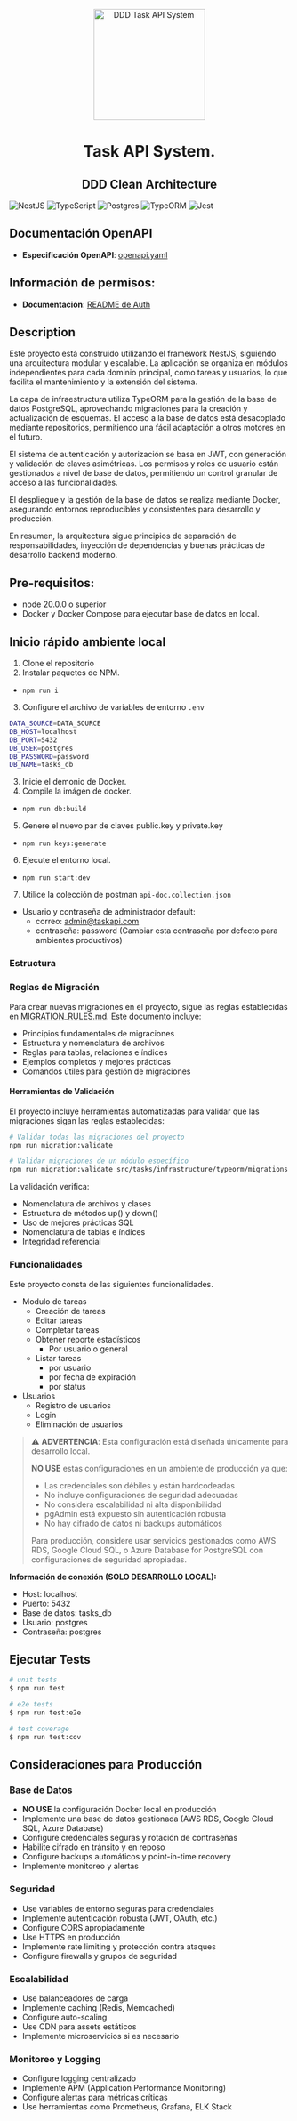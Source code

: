 <p align="center">
  <img src="./resources/ddd-clean-architecture.png" width="200" alt="DDD Task API System" />
</p>
<h1 align="center">Task API System.</h1>
<h2 align="center">DDD Clean Architecture</h2>

![NestJS](https://img.shields.io/badge/nestjs-%23E0234E.svg?style=for-the-badge&logo=nestjs&logoColor=white)
![TypeScript](https://img.shields.io/badge/typescript-%23007ACC.svg?style=for-the-badge&logo=typescript&logoColor=white)
![Postgres](https://img.shields.io/badge/postgres-%23316192.svg?style=for-the-badge&logo=postgresql&logoColor=white)
![TypeORM](https://img.shields.io/badge/TypeORM-FE0803.svg?style=for-the-badge&logo=typeorm&logoColor=white)
![Jest](https://img.shields.io/badge/-jest-%23C21325?style=for-the-badge&logo=jest&logoColor=white)


## Documentación OpenAPI
- **Especificación OpenAPI**: [openapi.yaml](./openapi.yaml)

## Información de permisos:
- **Documentación**: [README de Auth](./src/auth/README.md)
## Description

Este proyecto está construido utilizando el framework NestJS, siguiendo una arquitectura modular y escalable. La aplicación se organiza en módulos independientes para cada dominio principal, como tareas y usuarios, lo que facilita el mantenimiento y la extensión del sistema.

La capa de infraestructura utiliza TypeORM para la gestión de la base de datos PostgreSQL, aprovechando migraciones para la creación y actualización de esquemas. El acceso a la base de datos está desacoplado mediante repositorios, permitiendo una fácil adaptación a otros motores en el futuro.

El sistema de autenticación y autorización se basa en JWT, con generación y validación de claves asimétricas. Los permisos y roles de usuario están gestionados a nivel de base de datos, permitiendo un control granular de acceso a las funcionalidades.

El despliegue y la gestión de la base de datos se realiza mediante Docker, asegurando entornos reproducibles y consistentes para desarrollo y producción.

En resumen, la arquitectura sigue principios de separación de responsabilidades, inyección de dependencias y buenas prácticas de desarrollo backend moderno.

## Pre-requisitos:

- node 20.0.0 o superior
- Docker y Docker Compose para ejecutar base de datos en local.

## Inicio rápido ambiente local

1. Clone el repositorio
2. Instalar paquetes de NPM.

- `npm run i`

3. Configure el archivo de variables de entorno `.env`

```bash
DATA_SOURCE=DATA_SOURCE
DB_HOST=localhost
DB_PORT=5432
DB_USER=postgres
DB_PASSWORD=password
DB_NAME=tasks_db
```

3. Inicie el demonio de Docker.
4. Compile la imágen de docker.

- `npm run db:build`

5. Genere el nuevo par de claves public.key y private.key

- `npm run keys:generate`

6. Ejecute el entorno local.

- `npm run start:dev`

7. Utilice la colección de postman `api-doc.collection.json`

- Usuario y contraseña de administrador default:
  - correo: admin@taskapi.com
  - contraseña: password (Cambiar esta contraseña por defecto para ambientes productivos)

### Estructura

### Reglas de Migración

Para crear nuevas migraciones en el proyecto, sigue las reglas establecidas en [MIGRATION_RULES.md](./MIGRATION_RULES.md). Este documento incluye:

- Principios fundamentales de migraciones
- Estructura y nomenclatura de archivos
- Reglas para tablas, relaciones e índices
- Ejemplos completos y mejores prácticas
- Comandos útiles para gestión de migraciones

#### Herramientas de Validación

El proyecto incluye herramientas automatizadas para validar que las migraciones sigan las reglas establecidas:

```bash
# Validar todas las migraciones del proyecto
npm run migration:validate

# Validar migraciones de un módulo específico
npm run migration:validate src/tasks/infrastructure/typeorm/migrations
```

La validación verifica:
- Nomenclatura de archivos y clases
- Estructura de métodos up() y down()
- Uso de mejores prácticas SQL
- Nomenclatura de tablas e índices
- Integridad referencial

### Funcionalidades

Este proyecto consta de las siguientes funcionalidades.

- Modulo de tareas
  - Creación de tareas
  - Editar tareas
  - Completar tareas
  - Obtener reporte estadísticos
    - Por usuario o general
  - Listar tareas
    - por usuario
    - por fecha de expiración
    - por status
- Usuarios
  - Registro de usuarios
  - Login
  - Eliminación de usuarios

> ⚠️ **ADVERTENCIA**: Esta configuración está diseñada únicamente para desarrollo local.
>
> **NO USE** estas configuraciones en un ambiente de producción ya que:
>
> - Las credenciales son débiles y están hardcodeadas
> - No incluye configuraciones de seguridad adecuadas
> - No considera escalabilidad ni alta disponibilidad
> - pgAdmin está expuesto sin autenticación robusta
> - No hay cifrado de datos ni backups automáticos
>
> Para producción, considere usar servicios gestionados como AWS RDS, Google Cloud SQL, o Azure Database for PostgreSQL con configuraciones de seguridad apropiadas.

**Información de conexión (SOLO DESARROLLO LOCAL):**

- Host: localhost
- Puerto: 5432
- Base de datos: tasks_db
- Usuario: postgres
- Contraseña: postgres

## Ejecutar Tests



```bash
# unit tests
$ npm run test

# e2e tests
$ npm run test:e2e

# test coverage
$ npm run test:cov
```

## Consideraciones para Producción

### Base de Datos

- **NO USE** la configuración Docker local en producción
- Implemente una base de datos gestionada (AWS RDS, Google Cloud SQL, Azure Database)
- Configure credenciales seguras y rotación de contraseñas
- Habilite cifrado en tránsito y en reposo
- Configure backups automáticos y point-in-time recovery
- Implemente monitoreo y alertas

### Seguridad

- Use variables de entorno seguras para credenciales
- Implemente autenticación robusta (JWT, OAuth, etc.)
- Configure CORS apropiadamente
- Use HTTPS en producción
- Implemente rate limiting y protección contra ataques
- Configure firewalls y grupos de seguridad

### Escalabilidad

- Use balanceadores de carga
- Implemente caching (Redis, Memcached)
- Configure auto-scaling
- Use CDN para assets estáticos
- Implemente microservicios si es necesario

### Monitoreo y Logging

- Configure logging centralizado
- Implemente APM (Application Performance Monitoring)
- Configure alertas para métricas críticas
- Use herramientas como Prometheus, Grafana, ELK Stack
